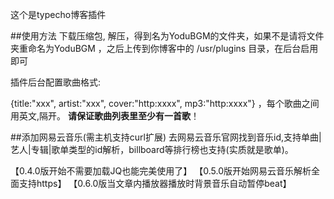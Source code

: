 这个是typecho博客插件

##使用方法
下载压缩包, 解压，得到名为YoduBGM的文件夹，如果不是请将文件夹重命名为YoduBGM ，之后上传到你博客中的 /usr/plugins 目录，在后台启用即可

插件后台配置歌曲格式: 

{title:"xxx", artist:"xxx", cover:"http:xxxx", mp3:"http:xxxx"} ，每个歌曲之间用英文,隔开。
**请保证歌曲列表里至少有一首歌**！

##添加网易云音乐(需主机支持curl扩展)
去网易云音乐官网找到音乐id,支持单曲|艺人|专辑|歌单类型的id解析，billboard等排行榜也支持(实质就是歌单)。

【0.4.0版开始不需要加载JQ也能完美使用了】
【0.5.0版开始网易云音乐解析全面支持https】
【0.6.0版当文章内播放器播放时背景音乐自动暂停beat】

